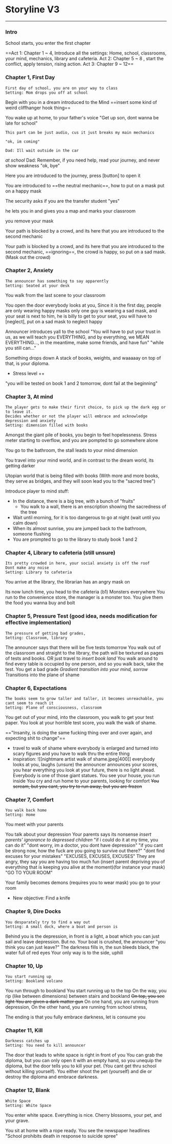 # Storyline V3
---
### Intro
School starts, you enter the first chapter

==Act 1: Chapter 1 ~ 4, Introduce all the settings: Home, school, classrooms, your mind, mechanics, library and cafeteria.
Act 2: Chapter 5 ~ 8 , start the conflict, apply tension, rising action. 
Act 3: Chapter 9 ~ 12==

### Chapter 1, First Day
```Context
First day of school, you are on your way to class
Setting: Mom drops you off at school
```
Begin with you in a dream
introduced to the Mind
==insert some kind of weird cliffhanger hook thing==


You wake up at home, to your father's voice
"Get up son, dont wanna be late for school"
```
This part can be just audio, cus it just breaks my main mechanics

"ok, im coming"

Dad: Ill wait outside in the car
```
*at school*
Dad: Remember, if you need help, read your journey, and never show weakness
"ok, bye"

Here you are introduced to the journey, press [button] to open it

You are introduced to ==the neutral mechanic==, how to put on a mask
put on a happy mask

The security asks if you are the transfer student
"yes"

he lets you in and gives you a map and marks your classroom

you remove your mask

Your path is blocked by a crowd, and its here that you are introduced to the second mechanic

Your path is blocked by a crowd, and its here that you are introduced to the second mechanic, ==ignoring==, the crowd is happy, so put on a sad mask. (Mask out the crowd)

### Chapter 2, Anxiety
```Context
The announcer has something to say apparently
Setting: Seated at your desk
```
You walk from the last scene to your classroom

You open the door
everybody looks at you, 
Since it is the first day, people are only wearing happy masks
only one guy is wearing a sad mask, and your seat is next to him, he is billy
to get to your seat, you will have to [neglect], put on a sad mask to neglect happy

Announcer introduces yall to the school
"You will have to put your trust in us, as we will teach you EVERYTHING, and by everything, we MEAN EVERYTHING..., in the meantime, make some friends, and have fun"
"while you still can..."

Something drops down
A stack of books, weights, and waaaaay on top of that, is your diploma.
- Stress level ++

"you will be tested on book 1 and 2 tomorrow, dont fail at the beginning"

### Chapter 3, At mind
```Context
The player gets to make their first choice, to pick up the dark egg or to leave it.
Decides whether or not the player will embrace and acknowledge depression and anxiety
Setting: dimension filled with books
```

Amongst the giant pile of books, you begin to feel hopelessness.
Stress meter starting to overflow, and you are pompted to go somewhere alone

You go to the bathroom, the stall leads to your mind dimension

You travel into your mind world, and in contrast to the dream world, its getting darker

Utopian world that is being filled with books (With more and more books, they serve as bridges, and they will soon lead you to the "sacred tree")

Introduce player to mind stuff:
- In the distance, there is a big tree, with a bunch of "fruits"
	- You walk to a wall, there is an enscription showing the sacredness of the tree
- Wait until morning, for it is too dangerous to go at night (wait until you calm down)
- When its almost sunrise, you are jumped back to the bathroom, someone flushing
- You are prompted to go to the library to study book 1 and 2


### Chapter 4, Library to cafeteria (still unsure)
```Context
Its pretty crowded in here, your social anxiety is off the roof
Dont make any noise
Setting: Library to cafeteria
```
You arrive at the library, the librarian has an angry mask on



Its now lunch time, you head to the cafeteria (b1)
Monsters everywhere
You run to the convenience store, the manager is a monster too.
You give them the food you wanna buy and bolt


### Chapter 5, Pressure Test (good idea, needs modification for effective implementation)
```Context
The pressure of getting bad grades, 
Setting: Classroom, library
```
The announcer says that there will be five tests tomorrow
You walk out of the classroom and straight to the library, the path will be textured as pages of tests and books.
OR just travel to *insert book land*
You walk around to find every table is occupied by one person, and so you walk back, take the test.
You get a bad grade
*Gradient transition into your mind, sorrow*
Transitions into the plane of shame

### Chapter 6, Expectations
```Context
The books seem to grow taller and taller, it becomes unreachable, you cant seem to reach it
Setting: Plane of consciousness, classroom
```
You get out of your mind, into the classroom, you walk to get your test paper.
You look at your horrible test score, you walk the walk of shame.

=="Insanity, is doing the same fucking thing over and over again, and expecting shit to change"== 

- travel to walk of shame where everybody is enlarged and turned into scary figures and you have to walk thru the entire thing
- inspiration: ![[nightmare artist walk of shame.jpeg|400]]
everybody looks at you, laughs
(unsure) the announcer announces your scores, you hear everything
you look at your future, there is no light ahead.
Everybody is one of those giant statues.
You see your house, you run inside
You cry and run home to your parents, looking for comfort
~~You scream, but you cant, you try to run away, but you are frozen~~


### Chapter 7, Comfort
```Context
You walk back home
Setting: Home
```
You meet with your parents

You talk about your depression
Your parents says its nonsense
*insert parents' ignorance to depressed children*
"if i could do it at my time, you can do it"
"dont worry, im a doctor, you dont have depression"
"if you cant be strong now, how the fuck are you going to survive out there?"
"dont find excuses for your mistakes"
"EXCUSES, EXCUSES, EXCUSES"
They are angry, they say you are having too much fun (insert parent depriving you of everything that is keeping you alive at the moment)(for instance your mask)
"GO TO YOUR ROOM"

Your family becomes demons (requires you to wear mask)
you go to your room
- New objective: Find a knife



### Chapter 9, Dire Docks
```Context
You desparately try to find a way out
Setting: A small dock, where a boat and person is
```
Behind you is the depression, in front is a light, a boat which you can just sail and leave depression. But no.
Your boat is crushed, the announcer "you think you can just leave?"
The darkness fills in, the sun bleeds black, the water full of red eyes
Your only way is to the side, uphill

### Chapter 10, Up
```Context
You start running up
Setting: Bookland volcano
```
You run through to bookland
You start running up to the top
On the way, you rip (like between dimensions) between stairs and bookland
~~On top, you see light
You are given a dark matter gun~~
On one hand, you are running from depression,
On the other hand, you are running from school stress,

The ending is that you fully embrace darkness, let is consume you

### Chapter 11, Kill
```Context
Darkness catches up
Setting: You need to kill announcer
```
The door that leads to white space is right in front of you
You can grab the diploma, but you can only open it with an empty hand, so you unequip the diploma, but the door tells you to kill your pet. (You cant get thru school without killing yourself).
You either shoot the pet (yourself) and die or destroy the diploma and embrace darkness.

### Chapter 12, Blank
```Context
White Space
Setting: White Space
```
You enter white space. Everything is nice.
Cherry blossoms, your pet, and your grave.

You sit at home with a rope ready.
You see the newspaper headlines "School prohibits death in response to suicide spree"